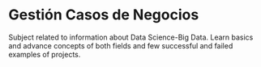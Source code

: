 # Gestión Casos de Negocios

Subject related to information about Data Science-Big Data.
Learn basics and advance concepts of both fields and few successful and failed examples of projects.